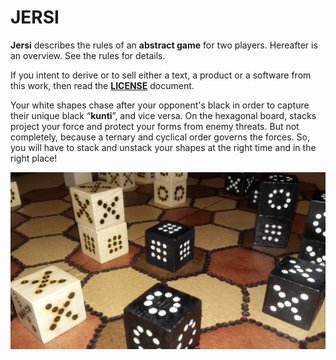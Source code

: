 # JERSI



**Jersi** describes the rules of an **abstract game** for two players. Hereafter is an overview. See the rules for details.

If you intent to derive or to sell either a text, a product or a software from this work, then read the [**LICENSE**](./docs/LICENSE.md) document.

Your white shapes chase after your opponent's black in order to capture their unique black “**kunti**”, and vice versa. On the hexagonal board, stacks project your force and protect your forms from enemy threats. But not completely, because a ternary and cyclical order governs the forces. So, you will have to stack and unstack your shapes at the right time and in the right place!

![](./pictures/jersi-fait-main.jpg)